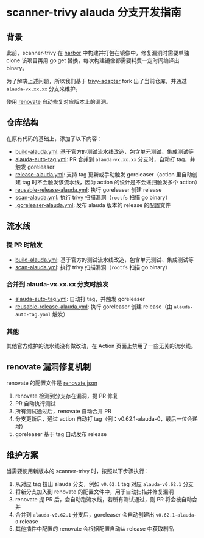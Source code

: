# scanner-trivy alauda 分支开发指南

## 背景

此前，scanner-trivy 在 [harbor](https://github.com/alauda/harbor) 中构建并打包在镜像中，修复漏洞时需要单独 clone 该项目再用 go get 替换，每次构建镜像都需要耗费一定时间编译出 binary。

为了解决上述问题，所以我们基于 [trivy-adapter](https://github.com/goharbor/harbor-scanner-trivy.git) fork 出了当前仓库，并通过 `alauda-vx.xx.xx` 分支来维护。

使用 [renovate](https://gitlab-ce.alauda.cn/devops/tech-research/renovate/-/blob/main/docs/quick-start/0002-quick-start.md) 自动修复对应版本上的漏洞。

## 仓库结构

在原有代码的基础上，添加了以下内容：

- [build-alauda.yml](.github/workflows/build-alauda.yml): 基于官方的测试流水线改造，包含单元测试、集成测试等
- [alauda-auto-tag.yml](./.github/workflows/alauda-auto-tag.yml): PR 合并到 `alauda-vx.xx.xx` 分支时，自动打 tag，并触发 goreleaser
- [release-alauda.yml](./.github/workflows/release-alauda.yml): 支持 tag 更新或手动触发 goreleaser（action 里自动创建 tag 时不会触发该流水线，因为 action 的设计是不会递归触发多个 action）
- [reusable-release-alauda.yml](./.github/workflows/reusable-release-alauda.yml): 执行 goreleaser 创建 release
- [scan-alauda.yml](.github/workflows/scan-alauda.yml): 执行 trivy 扫描漏洞（`rootfs` 扫描 go binary）
- [.goreleaser-alauda.yml](.goreleaser-alauda.yml): 发布 alauda 版本的 release 的配置文件

## 流水线

### 提 PR 时触发

- [build-alauda.yml](.github/workflows/build-alauda.yml): 基于官方的测试流水线改造，包含单元测试、集成测试等
- [scan-alauda.yml](.github/workflows/scan-alauda.yml): 执行 trivy 扫描漏洞（`rootfs` 扫描 go binary）

### 合并到 alauda-vx.xx.xx 分支时触发

- [alauda-auto-tag.yml](.github/workflows/alauda-auto-tag.yml): 自动打 tag，并触发 goreleaser
- [reusable-release-alauda.yml](.github/workflows/reusable-release-alauda.yml): 执行 goreleaser 创建 release（由 `alauda-auto-tag.yaml` 触发）

### 其他

其他官方维护的流水线没有做改动，在 Action 页面上禁用了一些无关的流水线。

## renovate 漏洞修复机制

renovate 的配置文件是 [renovate.json](https://github.com/AlaudaDevops/trivy/blob/main/renovate.json)

1. renovate 检测到分支存在漏洞，提 PR 修复
2. PR 自动执行测试
3. 所有测试通过后，renovate 自动合并 PR
4. 分支更新后，通过 action 自动打 tag（例：v0.62.1-alauda-0，最后一位会递增）
5. goreleaser 基于 tag 自动发布 release

## 维护方案

当需要使用新版本的 scanner-trivy 时，按照以下步骤执行：

1. 从对应 tag 拉出 alauda 分支，例如 `v0.62.1` tag 对应 `alauda-v0.62.1` 分支
2. 将新分支加入到 renovate 的配置文件中，用于自动扫描并修复漏洞
3. renovate 提 PR 后，会自动跑流水线，若所有测试通过，则 PR 将会被自动合并
4. 合并到 `alauda-v0.62.1` 分支后，goreleaser 会自动创建出 `v0.62.1-alauda-0` release
5. 其他插件中配置的 renovate 会根据配置自动从 release 中获取制品
